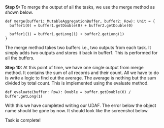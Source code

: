 
**Step 9:** To merge the output of all the tasks, we use the merge method as shown below.

```
def merge(buffer1: MutableAggregationBuffer, buffer2: Row): Unit = {
  buffer1(0) = buffer1.getDouble(0) + buffer2.getDouble(0)

  buffer1(1) = buffer1.getLong(1) + buffer2.getLong(1)
}
```

The merge method takes two buffers i.e., two outputs from each task. It simply adds two outputs and stores it back in buffer1. This is performed for all the buffers.

**Step 10:** At this point of time, we have one single output from merge method. It contains the sum of all records and their count. All we have to do is write a logic to find out the average. The average is nothing but the sum divided by total count. This is implemented using the evaluate method.

```
def evaluate(buffer: Row): Double = buffer.getDouble(0) / buffer.getLong(1)
```

With this we have completed writing our UDAF. The error below the object name should be gone by now.  It should look like the screenshot below.



Task is complete!






